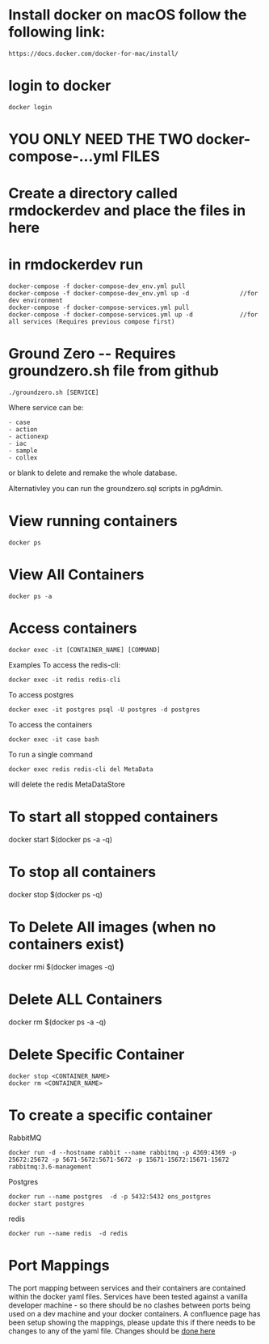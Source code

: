 # Install docker on macOS follow the following link:

    https://docs.docker.com/docker-for-mac/install/


# login to docker

    docker login

# YOU ONLY NEED THE TWO docker-compose-...yml FILES

# Create a directory called rmdockerdev and place the files in here

# in rmdockerdev run
    
    docker-compose -f docker-compose-dev_env.yml pull 
    docker-compose -f docker-compose-dev_env.yml up -d              //for dev environment
    docker-compose -f docker-compose-services.yml pull
    docker-compose -f docker-compose-services.yml up -d             //for all services (Requires previous compose first)

# Ground Zero -- Requires groundzero.sh file from github

    ./groundzero.sh [SERVICE]

Where service can be:

    - case
    - action
    - actionexp
    - iac
    - sample
    - collex
or blank to delete and remake the whole database.

Alternativley you can run the groundzero.sql scripts in pgAdmin.

# View running containers

    docker ps

# View All Containers

    docker ps -a

# Access containers

    docker exec -it [CONTAINER_NAME] [COMMAND]

Examples
To access the redis-cli:

    docker exec -it redis redis-cli

To access postgres

    docker exec -it postgres psql -U postgres -d postgres

To access the containers

    docker exec -it case bash

To run a single command

    docker exec redis redis-cli del MetaData

will delete the redis MetaDataStore

# To start all stopped containers

   docker start $(docker ps -a -q)

# To stop all containers

   docker stop $(docker ps -q)

# To Delete All images (when no containers exist)

   docker rmi $(docker images -q)

# Delete ALL Containers

   docker rm $(docker ps -a -q)

# Delete Specific Container

    docker stop <CONTAINER_NAME>
    docker rm <CONTAINER_NAME>

# To create a specific container

RabbitMQ

    docker run -d --hostname rabbit --name rabbitmq -p 4369:4369 -p 25672:25672 -p 5671-5672:5671-5672 -p 15671-15672:15671-15672 rabbitmq:3.6-management

Postgres

    docker run --name postgres  -d -p 5432:5432 ons_postgres
    docker start postgres

redis

    docker run --name redis  -d redis

# Port Mappings

The port mapping between services and their containers are contained within the docker yaml files. Services have been tested against a vanilla developer
machine - so there should be no clashes between ports being used on a dev machine and your docker containers. A confluence page has been setup showing
the mappings, please update this if there needs to be changes to any of the yaml file. Changes should be [done here](https://digitaleq.atlassian.net/wiki/display/RASB/Developer+Environment+Port+Mappings)









